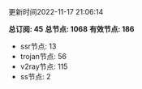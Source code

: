 更新时间2022-11-17 21:06:14

**总订阅: 45**
**总节点: 1068**
**有效节点: 186**
- ssr节点: 13
- trojan节点: 56
- v2ray节点: 115
- ss节点: 2
